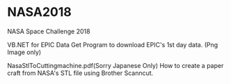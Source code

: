# NASA2018
NASA Space Challenge 2018

VB.NET for EPIC Data Get
 Program to download EPIC's 1st day data. (Png Image only)

NasaStlToCuttingmachine.pdf(Sorry Japanese Only)
 How to create a paper craft from NASA's STL file using Brother Scanncut.
